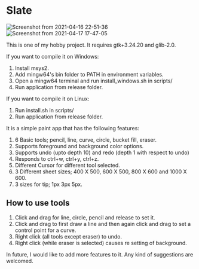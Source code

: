 # Slate
![Screenshot from 2021-04-16 22-51-36](https://user-images.githubusercontent.com/56605804/115114957-84bcf000-9faf-11eb-822a-8a20e3850275.png) 
![Screenshot from 2021-04-17 17-47-05](https://user-images.githubusercontent.com/56605804/115114961-88e90d80-9faf-11eb-9100-c4725de739e8.png)

This is one of my hobby project. It requires gtk+3.24.20 and glib-2.0.

If you want to compile it on Windows:
1. Install msys2.
2. Add mingw64's bin folder to PATH in environment variables.
3. Open a mingw64 terminal and run install_windows.sh in scripts/
4. Run application from release folder.

If you want to compile it on Linux:  
1. Run install.sh in scripts/
2. Run application from release folder.
 
It is a simple paint app that has the following features: 

1. 6 Basic tools; pencil, line, curve, circle, bucket fill, eraser.
2. Supports foreground and background color options.
3. Supports undo (upto depth 10) and redo (depth 1 with respect to undo)
4. Responds to ctrl+w, ctrl+y, ctrl+z.
5. Different Cursor for different tool selected. 
6. 3 Different sheet sizes; 400 X 500, 600 X 500, 800 X 600 and 1000 X 600.
7. 3 sizes for tip; 1px 3px 5px.

## How to use tools

1. Click and drag for line, circle, pencil and release to set it. 
2. Click and drag to first draw a line and then again click and drag to set a control point for a curve.
3. Right click (all tools except eraser) to undo.
4. Right click (while eraser is selected) causes re setting of background.

In future, I would like to add more features to it. Any kind of suggestions are welcomed.
